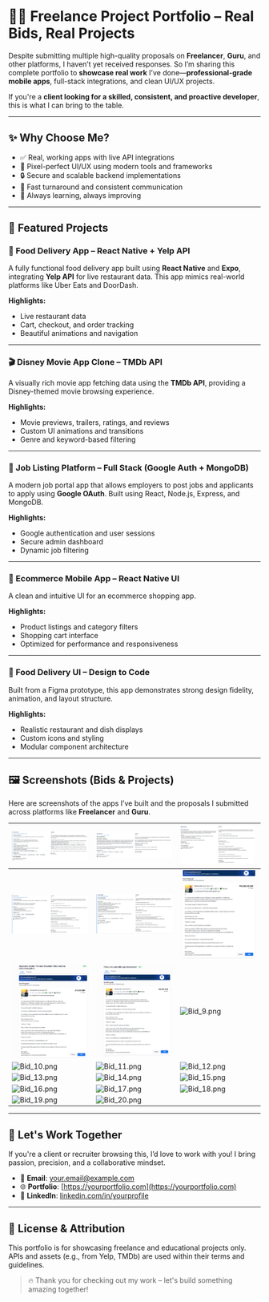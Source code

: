 # 👨‍💻 Freelance Project Portfolio – Real Bids, Real Projects

Despite submitting multiple high-quality proposals on **Freelancer**, **Guru**, and other platforms, I haven’t yet received responses. So I’m sharing this complete portfolio to **showcase real work** I’ve done—**professional-grade mobile apps**, full-stack integrations, and clean UI/UX projects.

If you're a **client looking for a skilled, consistent, and proactive developer**, this is what I can bring to the table.

---

## ✨ Why Choose Me?

- ✅ Real, working apps with live API integrations
- 🎨 Pixel-perfect UI/UX using modern tools and frameworks
- 🔒 Secure and scalable backend implementations
- 🔁 Fast turnaround and consistent communication
- 🚀 Always learning, always improving

---

## 📱 Featured Projects

### 🍔 Food Delivery App – React Native + Yelp API

A fully functional food delivery app built using **React Native** and **Expo**, integrating **Yelp API** for live restaurant data. This app mimics real-world platforms like Uber Eats and DoorDash.

**Highlights:**
- Live restaurant data
- Cart, checkout, and order tracking
- Beautiful animations and navigation

---

### 🎬 Disney Movie App Clone – TMDb API

A visually rich movie app fetching data using the **TMDb API**, providing a Disney-themed movie browsing experience.

**Highlights:**
- Movie previews, trailers, ratings, and reviews
- Custom UI animations and transitions
- Genre and keyword-based filtering

---

### 💼 Job Listing Platform – Full Stack (Google Auth + MongoDB)

A modern job portal app that allows employers to post jobs and applicants to apply using **Google OAuth**. Built using React, Node.js, Express, and MongoDB.

**Highlights:**
- Google authentication and user sessions
- Secure admin dashboard
- Dynamic job filtering

---

### 🛒 Ecommerce Mobile App – React Native UI

A clean and intuitive UI for an ecommerce shopping app.

**Highlights:**
- Product listings and category filters
- Shopping cart interface
- Optimized for performance and responsiveness

---

### 🛵 Food Delivery UI – Design to Code

Built from a Figma prototype, this app demonstrates strong design fidelity, animation, and layout structure.

**Highlights:**
- Realistic restaurant and dish displays
- Custom icons and styling
- Modular component architecture

---

## 🖼️ Screenshots (Bids & Projects)

Here are screenshots of the apps I’ve built and the proposals I submitted across platforms like **Freelancer** and **Guru**.

| ![Bid_1.png](./Bid_1.png) | ![Bid_2.png](./Bid_2.png) | ![Bid_3.png](./Bid_3.png) |
|---------------------------|---------------------------|---------------------------|
| ![Bid_4.png](./Bid_4.png) | ![Bid_5.png](./Bid_5.png) | ![Bid_6.png](./Bid_6.png) |
| ![Bid_7.png](./Bid_7.png) | ![Bid_8.png](./Bid_8.png) | ![Bid_9.png](./Bid_9.png) |
| ![Bid_10.png](./Bid_10.png) | ![Bid_11.png](./Bid_11.png) | ![Bid_12.png](./Bid_12.png) |
| ![Bid_13.png](./Bid_13.png) | ![Bid_14.png](./Bid_14.png) | ![Bid_15.png](./Bid_15.png) |
| ![Bid_16.png](./Bid_16.png) | ![Bid_17.png](./Bid_17.png) | ![Bid_18.png](./Bid_18.png) |
| ![Bid_19.png](./Bid_19.png) | ![Bid_20.png](./Bid_20.png) |                           |

---

## 🤝 Let's Work Together

If you're a client or recruiter browsing this, I’d love to work with you! I bring passion, precision, and a collaborative mindset.

- 📧 **Email**: your.email@example.com  
- 🌐 **Portfolio**: [https://yourportfolio.com](https://yourportfolio.com)  
- 💼 **LinkedIn**: [linkedin.com/in/yourprofile](https://linkedin.com/in/yourprofile)

---

## 📄 License & Attribution

This portfolio is for showcasing freelance and educational projects only. APIs and assets (e.g., from Yelp, TMDb) are used within their terms and guidelines.

> 🔥 Thank you for checking out my work – let's build something amazing together!